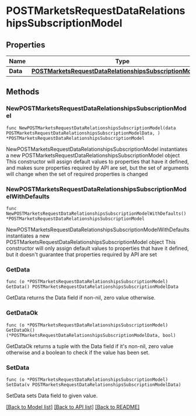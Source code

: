 # POSTMarketsRequestDataRelationshipsSubscriptionModel

## Properties

Name | Type | Description | Notes
------------ | ------------- | ------------- | -------------
**Data** | [**POSTMarketsRequestDataRelationshipsSubscriptionModelData**](POSTMarketsRequestDataRelationshipsSubscriptionModelData.md) |  | 

## Methods

### NewPOSTMarketsRequestDataRelationshipsSubscriptionModel

`func NewPOSTMarketsRequestDataRelationshipsSubscriptionModel(data POSTMarketsRequestDataRelationshipsSubscriptionModelData, ) *POSTMarketsRequestDataRelationshipsSubscriptionModel`

NewPOSTMarketsRequestDataRelationshipsSubscriptionModel instantiates a new POSTMarketsRequestDataRelationshipsSubscriptionModel object
This constructor will assign default values to properties that have it defined,
and makes sure properties required by API are set, but the set of arguments
will change when the set of required properties is changed

### NewPOSTMarketsRequestDataRelationshipsSubscriptionModelWithDefaults

`func NewPOSTMarketsRequestDataRelationshipsSubscriptionModelWithDefaults() *POSTMarketsRequestDataRelationshipsSubscriptionModel`

NewPOSTMarketsRequestDataRelationshipsSubscriptionModelWithDefaults instantiates a new POSTMarketsRequestDataRelationshipsSubscriptionModel object
This constructor will only assign default values to properties that have it defined,
but it doesn't guarantee that properties required by API are set

### GetData

`func (o *POSTMarketsRequestDataRelationshipsSubscriptionModel) GetData() POSTMarketsRequestDataRelationshipsSubscriptionModelData`

GetData returns the Data field if non-nil, zero value otherwise.

### GetDataOk

`func (o *POSTMarketsRequestDataRelationshipsSubscriptionModel) GetDataOk() (*POSTMarketsRequestDataRelationshipsSubscriptionModelData, bool)`

GetDataOk returns a tuple with the Data field if it's non-nil, zero value otherwise
and a boolean to check if the value has been set.

### SetData

`func (o *POSTMarketsRequestDataRelationshipsSubscriptionModel) SetData(v POSTMarketsRequestDataRelationshipsSubscriptionModelData)`

SetData sets Data field to given value.



[[Back to Model list]](../README.md#documentation-for-models) [[Back to API list]](../README.md#documentation-for-api-endpoints) [[Back to README]](../README.md)


